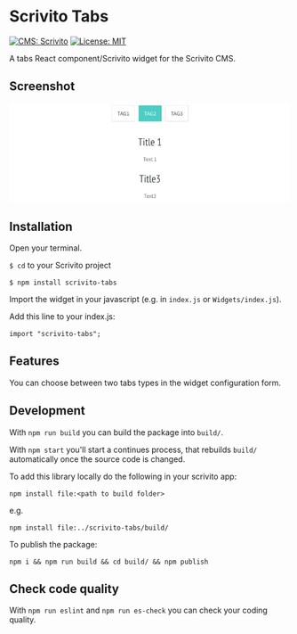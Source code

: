 # Scrivito Tabs
[![CMS: Scrivito](https://img.shields.io/badge/CMS-Scrivito-brightgreen.svg)](https://scrivito.com) [![License: MIT](https://img.shields.io/badge/License-MIT-blue.svg)](https://opensource.org/licenses/MIT)

A tabs React component/Scrivito widget for the Scrivito CMS.

## Screenshot

![Screenshot](https://raw.githubusercontent.com/mdwp/scrivito-tabs/master/tabs-screenshot.png)

## Installation

Open your terminal.

`$ cd` to your Scrivito project

```
$ npm install scrivito-tabs
```

Import the widget in your javascript (e.g. in `index.js` or `Widgets/index.js`).

Add this line to your index.js:

```
import "scrivito-tabs";
```

## Features
You can choose between two tabs types in the widget configuration form.

## Development

With `npm run build` you can build the package into `build/`.

With `npm start` you'll start a continues process, that rebuilds `build/` automatically once the source code is changed.

To add this library locally do the following in your scrivito app:

```
npm install file:<path to build folder>
```

e.g.

```
npm install file:../scrivito-tabs/build/
```

To publish the package:

```
npm i && npm run build && cd build/ && npm publish
```

## Check code quality

With `npm run eslint` and `npm run es-check` you can check your coding quality.